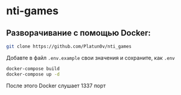 # nti-games

## Разворачивание с помощью Docker:
```bash
git clone https://github.com/Platun0v/nti_games
```
Добавте в файл `.env.example` свои значения и сохраните, как `.env`

```bash
docker-compose build
docker-compose up -d
```

После этого Docker слушает 1337 порт
